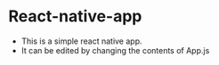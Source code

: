 # React-native-app

- This is a simple react native app.
- It can be edited by changing the contents of App.js
